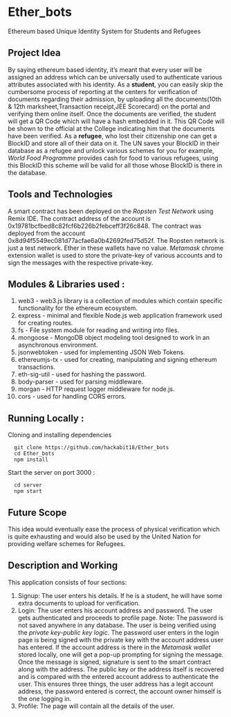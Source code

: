 # Ether_bots
Ethereum based Unique Identity System for Students and Refugees

## Project Idea
By saying ethereum based identity, it’s meant that every user will be assigned an address which can be universally used to authenticate various attributes associated with his identity. 
As a **student**, you can easily skip the cumbersome process of reporting at the centers for verification of documents regarding their admission, by uploading all the documents(10th & 12th marksheet,Transaction receipt,JEE Scorecard) on the portal and verifying them online itself. Once the documents are verified, the student will get a QR Code which will have a hash embedded in it. This QR Code will be shown to the official at the College indicating him that the documents have been verified.
As a **refugee**, who lost their citizenship one can get a BlockID and store all of their data on it. The UN saves your BlockID in their database as a refugee and unlock various schemes for you for example, *World Food Programme* provides cash for food to various refugees, using this BlockID this scheme will be valid for all those whose BlockID is there in the database. 


## Tools and Technologies
A smart contract has been deployed on the *Ropsten Test Network* using Remix IDE. The contract address of the account is 0x19781bcfbed8c82fcf6b226b2febceff3f26c848.
The contract was deployed from the account 0x8d94f5549ec081d77acfae6a0b42692fed75d52f. The Ropsten network is just a test network. Ether in these wallets have no value.
*Metamask* chrome extension wallet is used to store the private-key of various accounts and to sign the messages with the respective private-key.

## Modules & Libraries used :
1. web3 - web3.js library is a collection of modules which contain specific functionality for the ethereum ecosystem.
2. express - minimal and flexible Node.js web application framework used for creating routes.
3. fs - File system module for reading and writing into files.
4. mongoose - MongoDB object modeling tool designed to work in an asynchronous environment.
5. jsonwebtoken - used for implementing JSON Web Tokens.
6. ethereumjs-tx - used for creating, manipulating and signing ethereum transactions.
7. eth-sig-util - used for hashing the password.
8. body-parser - used for parsing middleware.
9. morgan - HTTP request logger middleware for node.js.
10. cors - used for handling CORS errors.

## Running Locally :
Cloning and installing dependencies
```
  git clone https://github.com/hackabit18/Ether_bots
  cd Ether_bots
  npm install
```
Start the server on port 3000 :
```
  cd server
  npm start
```
## Future Scope
This idea would eventually ease the process of physical verification which is quite exhausting and would also be used by the United Nation for providing welfare schemes for Refugees.

## Description and Working
This application consists of four sections:
1. Signup: The user enters his details. If he is a student, he will have some extra documents to upload for verification.
2. Login: The user enters his account address and password. The user gets authenticated and proceeds to profile page.
Note: The password is not saved anywhere in any database. The user is being verified using the *private key-public key logic*. The password user enters in the login page is being signed with the private key with the account address user has entered. If the account address is there in the *Metamask wallet* stored locally, one will get a pop-up prompting for signing the message. Once the message is signed, signature is sent to the smart contract along with the address. The public key or the address itself is recovered and is compared with the entered account address to authenticate the user. This ensures three things, the user address has a legit account address, the password entered is correct, the account owner himself is the one logging in. 
3. Profile: The page will contain all the details of the user. 
